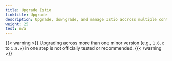 ```yaml
---
title: Upgrade Istio
linktitle: Upgrade
description: Upgrade, downgrade, and manage Istio accross multiple control plane revisions.
weight: 25
test: n/a
---
```


{{< warning >}}
Upgrading across more than one minor version (e.g., `1.6.x` to `1.8.x`) in one step is not officially tested or recommended.
{{< /warning >}}
